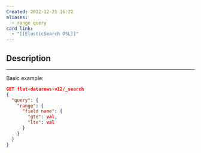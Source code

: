 ```yaml
---
Created: 2022-12-21 16:22
aliases:
  - range query
card link:
  - "[[ElasticSearch DSL]]"
---
```

## Description
---

Basic example:

```json
GET flat-datarows-v12/_search
{
  "query": {
    "range": {
      "field name": {
        "gte": val,
        "lte": val
      }
    }
  }
} 
```